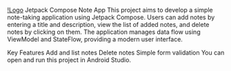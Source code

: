 [!Logo](https://github.com/Ahmetkaragunlu/NoteApp/blob/main/app.png?raw=true)
Jetpack Compose Note App
This project aims to develop a simple note-taking application using Jetpack Compose. Users can add notes by entering a title and description, view the list of added notes,
and delete notes by clicking on them. The application manages data flow using ViewModel and StateFlow, providing a modern user interface.

Key Features
Add and list notes
Delete notes
Simple form validation
You can open and run this project in Android Studio.
